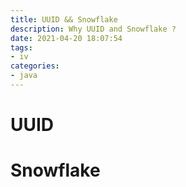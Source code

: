```yaml
---
title: UUID && Snowflake
description: Why UUID and Snowflake ?
date: 2021-04-20 18:07:54
tags:
- iv
categories:
- java
---
```



# UUID


# Snowflake
